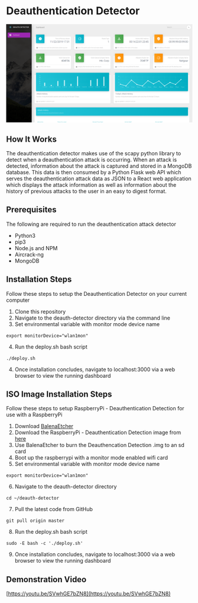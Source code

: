 # Deauthentication Detector

![](assets/github.png)

## How It Works

The deauthentication detector makes use of the scapy python library to detect when a deauthentication attack is occurring. When
an attack is detected, information about the attack is captured and stored in a MongoDB database. This data is then consumed by
a Python Flask web API which serves the deauthentication attack data as JSON to a React web application which displays the
attack information as well as information about the history of previous attacks to the user in an easy to digest format.

## Prerequisites

The following are required to run the deauthentication attack detector

* Python3
* pip3
* Node.js and NPM
* Aircrack-ng
* MongoDB

## Installation Steps

Follow these steps to setup the Deauthentication Detector on your current computer

1. Clone this repository
2. Navigate to the deauth-detector directory via the command line
3. Set environmental variable with monitor mode device name
```
export monitorDevice="wlan1mon"
```
4. Run the deploy.sh bash script
```
./deploy.sh
```
4. Once installation concludes, navigate to localhost:3000 via a web browser to view the running dashboard

## ISO Image Installation Steps

Follow these steps to setup RaspberryPi - Deauthentication Detection for use with a RaspberryPi

1. Download [BalenaEtcher](https://www.balena.io/etcher/)
2. Download the RaspberryPi - Deauthentication Detection image from [here](https://drive.google.com/file/d/1YiHSfToLgmMywyt-2Qi9dPQ-0Dhis5BG/view)
3. Use BalenaEtcher to burn the Deauthencation Detection .img to an sd card
4. Boot up the raspberrypi with a monitor mode enabled wifi card
5. Set environmental variable with monitor mode device name
```
export monitorDevice="wlan1mon"
```
6. Navigate to the deauth-detector directory
```
cd ~/deauth-detector
```
7. Pull the latest code from GitHub
```
git pull origin master
```
8. Run the deploy.sh bash script
```
sudo -E bash -c './deploy.sh'
```
9. Once installation concludes, navigate to localhost:3000 via a web browser to view the running dashboard

## Demonstration Video

[https://youtu.be/SVwhGE7bZN8](https://youtu.be/SVwhGE7bZN8)